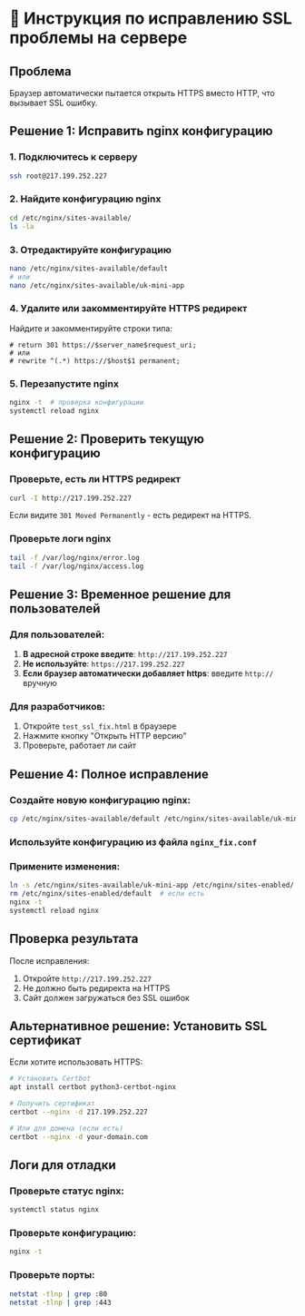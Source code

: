 # 🔧 Инструкция по исправлению SSL проблемы на сервере

## Проблема
Браузер автоматически пытается открыть HTTPS вместо HTTP, что вызывает SSL ошибку.

## Решение 1: Исправить nginx конфигурацию

### 1. Подключитесь к серверу
```bash
ssh root@217.199.252.227
```

### 2. Найдите конфигурацию nginx
```bash
cd /etc/nginx/sites-available/
ls -la
```

### 3. Отредактируйте конфигурацию
```bash
nano /etc/nginx/sites-available/default
# или
nano /etc/nginx/sites-available/uk-mini-app
```

### 4. Удалите или закомментируйте HTTPS редирект
Найдите и закомментируйте строки типа:
```nginx
# return 301 https://$server_name$request_uri;
# или
# rewrite ^(.*) https://$host$1 permanent;
```

### 5. Перезапустите nginx
```bash
nginx -t  # проверка конфигурации
systemctl reload nginx
```

## Решение 2: Проверить текущую конфигурацию

### Проверьте, есть ли HTTPS редирект
```bash
curl -I http://217.199.252.227
```

Если видите `301 Moved Permanently` - есть редирект на HTTPS.

### Проверьте логи nginx
```bash
tail -f /var/log/nginx/error.log
tail -f /var/log/nginx/access.log
```

## Решение 3: Временное решение для пользователей

### Для пользователей:
1. **В адресной строке введите**: `http://217.199.252.227`
2. **Не используйте**: `https://217.199.252.227`
3. **Если браузер автоматически добавляет https**: введите `http://` вручную

### Для разработчиков:
1. Откройте `test_ssl_fix.html` в браузере
2. Нажмите кнопку "Открыть HTTP версию"
3. Проверьте, работает ли сайт

## Решение 4: Полное исправление

### Создайте новую конфигурацию nginx:
```bash
cp /etc/nginx/sites-available/default /etc/nginx/sites-available/uk-mini-app-backup
```

### Используйте конфигурацию из файла `nginx_fix.conf`

### Примените изменения:
```bash
ln -s /etc/nginx/sites-available/uk-mini-app /etc/nginx/sites-enabled/
rm /etc/nginx/sites-enabled/default  # если есть
nginx -t
systemctl reload nginx
```

## Проверка результата

После исправления:
1. Откройте `http://217.199.252.227`
2. Не должно быть редиректа на HTTPS
3. Сайт должен загружаться без SSL ошибок

## Альтернативное решение: Установить SSL сертификат

Если хотите использовать HTTPS:
```bash
# Установить Certbot
apt install certbot python3-certbot-nginx

# Получить сертификат
certbot --nginx -d 217.199.252.227

# Или для домена (если есть)
certbot --nginx -d your-domain.com
```

## Логи для отладки

### Проверьте статус nginx:
```bash
systemctl status nginx
```

### Проверьте конфигурацию:
```bash
nginx -t
```

### Проверьте порты:
```bash
netstat -tlnp | grep :80
netstat -tlnp | grep :443
``` 